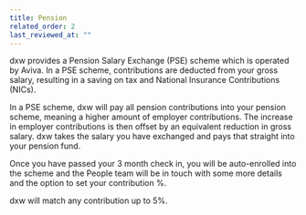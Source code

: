 ```yaml
---
title: Pension
related_order: 2
last_reviewed_at: ""
---
```

dxw provides a Pension Salary Exchange (PSE) scheme which is operated by Aviva. In a PSE scheme, contributions are deducted from your gross salary, resulting in a saving on tax and National Insurance Contributions (NICs). 

In a PSE scheme, dxw will pay all pension contributions into your pension scheme, meaning a higher amount of employer contributions. The increase in employer contributions is then offset by an equivalent reduction in gross salary. dxw takes the salary you have exchanged and pays that straight into your pension fund.

Once you have passed your 3 month check in, you will be auto-enrolled into the scheme and the People team will be in touch with some more details and the option to set your contribution %.

dxw will match any contribution up to 5%.